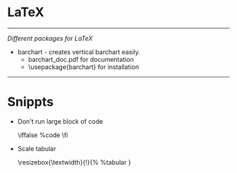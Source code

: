 LaTeX
=====
***
*Different packages for LaTeX*

- barchart - creates vertical barchart easily.
	- barchart_doc.pdf for documentation
	- \usepackage{barchart} for installation

***

# Snippts

- Don't run large block of code


	\iffalse
		%code
	\fi

- Scale tabular


	\resizebox{\textwidth}{!}{%
    	%tabular
    }